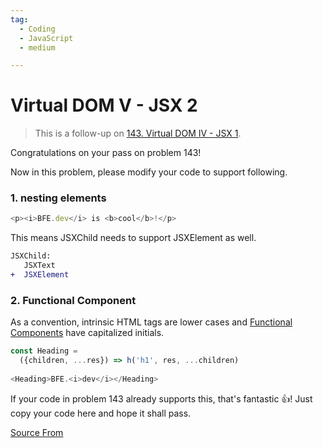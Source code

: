 ```yaml
---
tag:
  - Coding
  - JavaScript
  - medium

---
```

  
# Virtual DOM V - JSX 2

> This is a follow-up on [143\. Virtual DOM IV - JSX 1](/problem/virtual-dom-iv-jsx-1).

Congratulations on your pass on problem 143!

Now in this problem, please modify your code to support following.

### 1\. nesting elements

```ts
<p><i>BFE.dev</i> is <b>cool</b>!</p>
```

This means JSXChild needs to support JSXElement as well.

```diff
JSXChild:
   JSXText
+  JSXElement
```

### 2\. Functional Component

As a convention, intrinsic HTML tags are lower cases and [Functional Components](/problem/virtual-DOM-III-Functional-Component) have capitalized initials.

```ts
const Heading = 
  ({children, ...res}) => h('h1', res, ...children)
  
<Heading>BFE.<i>dev</i></Heading>
```

If your code in problem 143 already supports this, that's fantastic 👍! Just copy your code here and hope it shall pass.


[Source From](https://bigfrontend.dev/problem/virtual-dom-v-jsx-2)

  